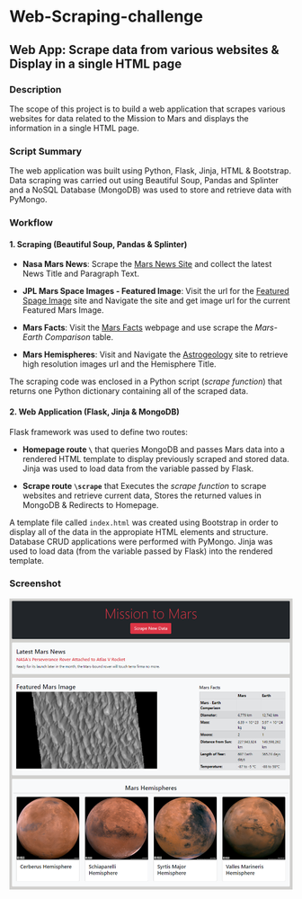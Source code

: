 # Web-Scraping-challenge
## Web App: Scrape data from various websites & Display in a single HTML page

### Description
The scope of this project is to build a web application that scrapes various websites for data related to the Mission to Mars and displays the information in a single HTML page.


### Script Summary
The web application was built using Python, Flask, Jinja, HTML & Bootstrap. Data scraping was carried out using Beautiful Soup, Pandas and Splinter and a NoSQL Database (MongoDB) was used to store and retrieve data with PyMongo. 


### Workflow

#### 1. Scraping (Beautiful Soup, Pandas & Splinter)

  + **Nasa Mars News**: Scrape the [Mars News Site](https://redplanetscience.com/) and collect the latest News Title and Paragraph Text.

  + **JPL Mars Space Images - Featured Image**: Visit the url for the [Featured Spage Image](https://spaceimages-mars.com/) site and Navigate the site and get image url for the current Featured Mars Image.

  + **Mars Facts**: Visit the [Mars Facts](https://galaxyfacts-mars.com/) webpage and use scrape the *Mars-Earth Comparison* table. 

  + **Mars Hemispheres**: Visit and Navigate the [Astrogeology](https://marshemispheres.com/) site to retrieve high resolution images url and the Hemisphere Title.

  The scraping code was enclosed in a Python script (*scrape function*) that returns one Python dictionary containing all of the scraped data.
  
#### 2. Web Application (Flask, Jinja & MongoDB)

Flask framework was used to define two routes:

  + **Homepage route `\`** that queries MongoDB and passes Mars data into a rendered HTML template to display previously scraped and stored data. Jinja was used to load data from the variable passed by Flask.


  + **Scrape route `\scrape`** that Executes the *scrape function* to scrape websites and retrieve current data, Stores the returned values in MongoDB & Redirects to Homepage.

A template file called `index.html` was created using Bootstrap in order to display all of the data in the appropiate HTML elements and structure. Database CRUD applications were performed with PyMongo. Jinja was used to load data (from the variable passed by Flask) into the rendered template.


### Screenshot
![WebApp_Screenshot](MissionToMars/Images/WebApp_Screenshot.png)
